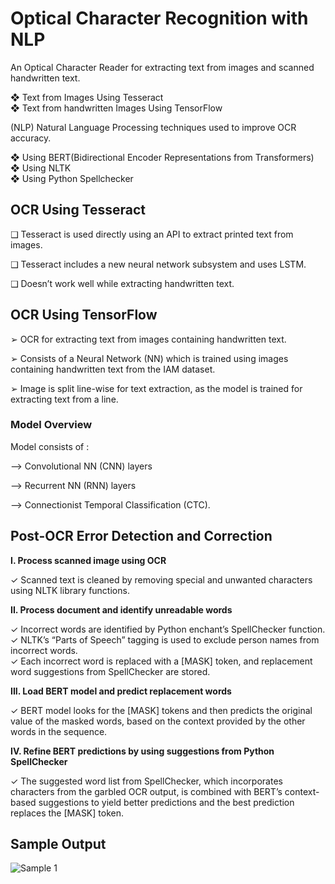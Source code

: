 # Optical Character Recognition with NLP

An Optical Character Reader for extracting text from images and scanned handwritten text.<br/>

❖ Text from Images Using Tesseract <br/>
❖ Text from handwritten Images Using TensorFlow <br/>

(NLP) Natural Language Processing techniques used to improve OCR accuracy.<br/>

❖ Using BERT(Bidirectional Encoder Representations from Transformers)<br/>
❖ Using NLTK<br/>
❖ Using Python Spellchecker

## OCR Using Tesseract
❑ Tesseract is used directly using an API to extract printed text from images.

❑ Tesseract includes a new neural network subsystem and uses LSTM.

❑ Doesn’t work well while extracting handwritten text.

## OCR Using TensorFlow <br/>
➢ OCR for extracting text from images containing handwritten text. <br/>

➢ Consists of a Neural Network (NN) which is trained using images containing handwritten text from the IAM dataset.<br/>

➢ Image is split line-wise for text extraction, as the model is trained for extracting text from a line.<br/>

### Model Overview
Model consists of : <br/>

--> Convolutional NN (CNN) layers <br/>

--> Recurrent NN (RNN) layers <br/>

--> Connectionist Temporal Classification (CTC). <br/>

## Post-OCR Error Detection and Correction

**I. Process scanned image using OCR**

  ✓ Scanned text is cleaned by removing special and unwanted characters using NLTK library functions.
             
**II. Process document and identify unreadable words**

   ✓ Incorrect words are identified by Python enchant’s SpellChecker function.<br/>
   ✓ NLTK’s “Parts of Speech” tagging is used to exclude person names from incorrect words.<br/>
   ✓ Each incorrect word is replaced with a [MASK] token, and replacement word suggestions from SpellChecker are stored.<br/>

            
**III. Load BERT model and predict replacement words**
          
   ✓ BERT model looks for the [MASK] tokens and then predicts the original value of the masked words, based on the context provided by the other words in the sequence.

**IV. Refine BERT predictions by using suggestions from Python SpellChecker**
            
   ✓ The suggested word list from SpellChecker, which incorporates characters from the garbled OCR output, is combined with BERT’s context-based suggestions to yield                better predictions and the best prediction replaces the [MASK] token.

## Sample Output
![Sample 1](https://user-images.githubusercontent.com/78135321/148759040-50cadf66-6ded-48ba-8d1b-f0d475ae507d.png)

   
   
